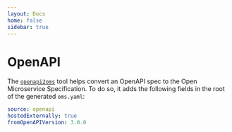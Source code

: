 ```yaml
---
layout: Docs
home: false
sidebar: true
---
```

# OpenAPI

The [`openapi2oms`](https://github.com/microservices/openapi2oms) tool helps
convert an OpenAPI spec to the Open Microservice Specification. To do so, it
adds the following fields in the root of the generated `oms.yaml`:

```yaml
source: openapi
hostedExternally: true
fromOpenAPIVersion: 3.0.0
```
